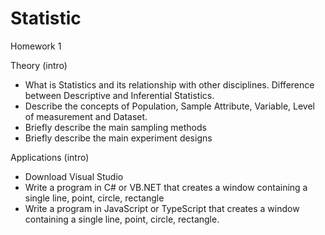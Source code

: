 # Statistic
Homework 1


Theory (intro)
- What is Statistics and its relationship with other disciplines. Difference between Descriptive and Inferential Statistics.
- Describe the concepts of Population, Sample Attribute, Variable, Level of measurement and Dataset.
- Briefly describe the main sampling methods
- Briefly describe the main experiment designs

Applications (intro)
- Download Visual Studio
- Write a program in C# or VB.NET that creates a window containing a single line, point, circle, rectangle
- Write a program in JavaScript or TypeScript that creates a window containing a single line, point, circle, rectangle.

